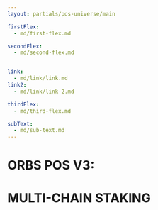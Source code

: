 ```yaml
---
layout: partials/pos-universe/main

firstFlex:
  - md/first-flex.md

secondFlex:
  - md/second-flex.md


link:
  - md/link/link.md
link2:
  - md/link/link-2.md

thirdFlex:
  - md/third-flex.md

subText: 
  - md/sub-text.md
---
```


# ORBS POS V3:
# MULTI-CHAIN STAKING
